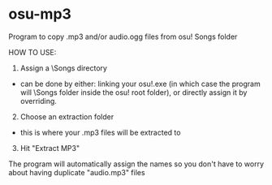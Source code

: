 # osu-mp3
Program to copy .mp3 and/or audio.ogg files from osu! Songs folder

HOW TO USE:
1) Assign a \Songs directory
 - can be done by either: linking your osu!.exe (in which case the program will \Songs folder inside the osu! root folder), or directly assign it by overriding.
2) Choose an extraction folder
 - this is where your .mp3 files will be extracted to
3) Hit "Extract MP3"

The program will automatically assign the names so you don't have to worry about having duplicate "audio.mp3" files
